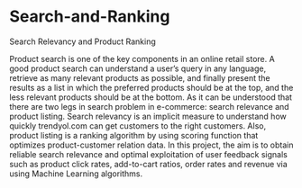 # Search-and-Ranking
Search Relevancy and Product Ranking

Product search is one of the key components in an online retail store. A good product search
can understand a user’s query in any language, retrieve as many relevant products as possible,
and finally present the results as a list in which the preferred products should be at the top, and
the less relevant products should be at the bottom. As it can be understood that there are two
legs in search problem in e-commerce: search relevance and product listing.
Search relevancy is an implicit measure to understand how quickly trendyol.com can get
customers to the right customers. Also, product listing is a ranking algorithm by using scoring
function that optimizes product-customer relation data. In this project, the aim is to obtain
reliable search relevance and optimal exploitation of user feedback signals such as product click
rates, add-to-cart ratios, order rates and revenue via using Machine Learning algorithms.

